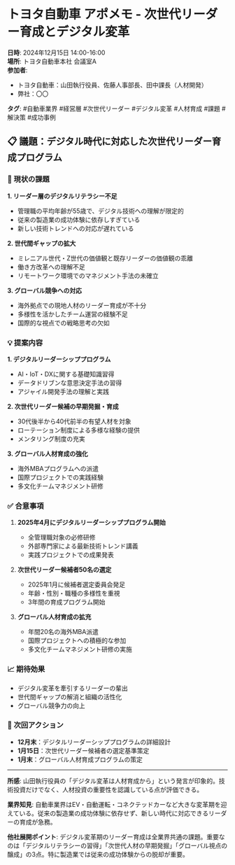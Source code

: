 # トヨタ自動車 アポメモ - 次世代リーダー育成とデジタル変革

**日時**: 2024年12月15日 14:00-16:00  
**場所**: トヨタ自動車本社 会議室A  
**参加者**: 
- トヨタ自動車：山田執行役員、佐藤人事部長、田中課長（人材開発）
- 弊社：〇〇

**タグ**: #自動車業界 #経営層 #次世代リーダー #デジタル変革 #人材育成 #課題 #解決策 #成功事例

## 📋 議題：デジタル時代に対応した次世代リーダー育成プログラム

### 🚨 現状の課題

**1. リーダー層のデジタルリテラシー不足**
- 管理職の平均年齢が55歳で、デジタル技術への理解が限定的
- 従来の製造業の成功体験に依存しすぎている
- 新しい技術トレンドへの対応が遅れている

**2. 世代間ギャップの拡大**
- ミレニアル世代・Z世代の価値観と既存リーダーの価値観の乖離
- 働き方改革への理解不足
- リモートワーク環境でのマネジメント手法の未確立

**3. グローバル競争への対応**
- 海外拠点での現地人材のリーダー育成が不十分
- 多様性を活かしたチーム運営の経験不足
- 国際的な視点での戦略思考の欠如

### 💡 提案内容

**1. デジタルリーダーシッププログラム**
- AI・IoT・DXに関する基礎知識習得
- データドリブンな意思決定手法の習得
- アジャイル開発手法の理解と実践

**2. 次世代リーダー候補の早期発掘・育成**
- 30代後半から40代前半の有望人材を対象
- ローテーション制度による多様な経験の提供
- メンタリング制度の充実

**3. グローバル人材育成の強化**
- 海外MBAプログラムへの派遣
- 国際プロジェクトでの実践経験
- 多文化チームマネジメント研修

### ✅ 合意事項

1. **2025年4月にデジタルリーダーシッププログラム開始**
   - 全管理職対象の必修研修
   - 外部専門家による最新技術トレンド講義
   - 実践プロジェクトでの成果発表

2. **次世代リーダー候補者50名の選定**
   - 2025年1月に候補者選定委員会発足
   - 年齢・性別・職種の多様性を重視
   - 3年間の育成プログラム開始

3. **グローバル人材育成の拡充**
   - 年間20名の海外MBA派遣
   - 国際プロジェクトへの積極的な参加
   - 多文化チームマネジメント研修の実施

### 📈 期待効果

- デジタル変革を牽引するリーダーの輩出
- 世代間ギャップの解消と組織の活性化
- グローバル競争力の向上

### 🔄 次回アクション

- **12月末**：デジタルリーダーシッププログラムの詳細設計
- **1月15日**：次世代リーダー候補者の選定基準策定
- **1月末**：グローバル人材育成プログラムの策定

---

**所感**: 
山田執行役員の「デジタル変革は人材育成から」という発言が印象的。技術投資だけでなく、人材投資の重要性を認識している点が評価できる。

**業界知見**: 
自動車業界はEV・自動運転・コネクテッドカーなど大きな変革期を迎えている。従来の製造業の成功体験に依存せず、新しい時代に対応できるリーダーの育成が急務。

**他社展開ポイント**: 
デジタル変革期のリーダー育成は全業界共通の課題。重要なのは「デジタルリテラシーの習得」「次世代人材の早期発掘」「グローバル視点の醸成」の3点。特に製造業では従来の成功体験からの脱却が重要。 